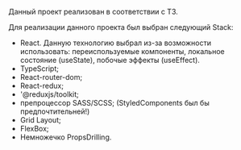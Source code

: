 Данный проект реализован в соответствии с ТЗ.

Для реализации данного проекта был выбран следующий Stack:

- React. Данную технологию выбрал из-за возможности использовать: переиспользуемые компоненты, локальное состояние (useState), побочые эффекты (useEffect).
- TypeScript;
- React-router-dom;
- React-redux;
- '@reduxjs/toolkit;
- препроцессор SASS/SCSS; (StyledComponents был бы предпочтительней!)
- Grid Layout;
- FlexBox;
- Немножечко PropsDrilling.


